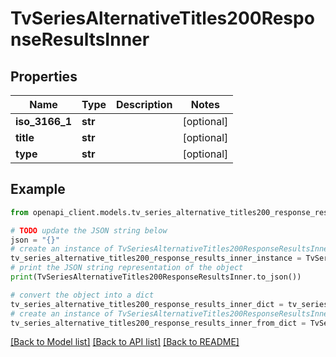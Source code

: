 # TvSeriesAlternativeTitles200ResponseResultsInner


## Properties

Name | Type | Description | Notes
------------ | ------------- | ------------- | -------------
**iso_3166_1** | **str** |  | [optional] 
**title** | **str** |  | [optional] 
**type** | **str** |  | [optional] 

## Example

```python
from openapi_client.models.tv_series_alternative_titles200_response_results_inner import TvSeriesAlternativeTitles200ResponseResultsInner

# TODO update the JSON string below
json = "{}"
# create an instance of TvSeriesAlternativeTitles200ResponseResultsInner from a JSON string
tv_series_alternative_titles200_response_results_inner_instance = TvSeriesAlternativeTitles200ResponseResultsInner.from_json(json)
# print the JSON string representation of the object
print(TvSeriesAlternativeTitles200ResponseResultsInner.to_json())

# convert the object into a dict
tv_series_alternative_titles200_response_results_inner_dict = tv_series_alternative_titles200_response_results_inner_instance.to_dict()
# create an instance of TvSeriesAlternativeTitles200ResponseResultsInner from a dict
tv_series_alternative_titles200_response_results_inner_from_dict = TvSeriesAlternativeTitles200ResponseResultsInner.from_dict(tv_series_alternative_titles200_response_results_inner_dict)
```
[[Back to Model list]](../README.md#documentation-for-models) [[Back to API list]](../README.md#documentation-for-api-endpoints) [[Back to README]](../README.md)


